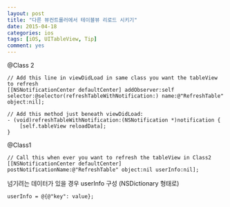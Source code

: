 ```yaml
---
layout: post
title: "다른 뷰컨트롤러에서 테이블뷰 리로드 시키기"
date: 2015-04-18
categories: ios
tags: [iOS, UITableView, Tip]
comment: yes
---
```



@Class 2

```objc
// Add this line in viewDidLoad in same class you want the tableView to refresh
[[NSNotificationCenter defaultCenter] addObserver:self selector:@selector(refreshTableWithNotification:) name:@"RefreshTable" object:nil];

// Add this method just beneath viewDidLoad:
- (void)refreshTableWithNotification:(NSNotification *)notification {
    [self.tableView reloadData];
}
```

@Class1

```objc
// Call this when ever you want to refresh the tableView in Class2
[[NSNotificationCenter defaultCenter] postNotificationName:@"RefreshTable" object:nil userInfo:nil];
```

넘기려는 데이터가 있을 경우 userInfo 구성 (NSDictionary 형태로)

```objc
userInfo = @{@"key": value};
```
